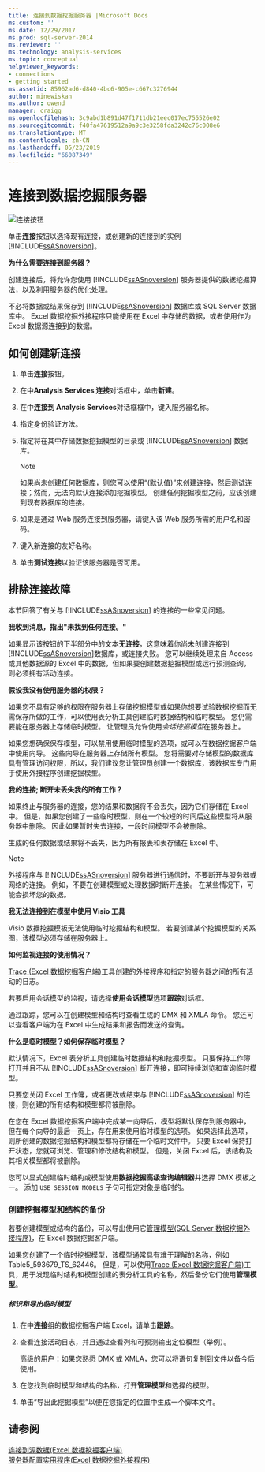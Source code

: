 ```yaml
---
title: 连接到数据挖掘服务器 |Microsoft Docs
ms.custom: ''
ms.date: 12/29/2017
ms.prod: sql-server-2014
ms.reviewer: ''
ms.technology: analysis-services
ms.topic: conceptual
helpviewer_keywords:
- connections
- getting started
ms.assetid: 85962ad6-d840-4bc6-905e-c667c3276944
author: minewiskan
ms.author: owend
manager: craigg
ms.openlocfilehash: 3c9abd1b891d47f1711db21eec017ec755526e02
ms.sourcegitcommit: f40fa47619512a9a9c3e3258fda3242c76c008e6
ms.translationtype: MT
ms.contentlocale: zh-CN
ms.lasthandoff: 05/23/2019
ms.locfileid: "66087349"
---
```

# <a name="connect-to-a-data-mining-server"></a>连接到数据挖掘服务器
  ![连接按钮](media/misc-connection.gif "连接按钮")  
  
 单击**连接**按钮以选择现有连接，或创建新的连接到的实例[!INCLUDE[ssASnoversion](../includes/ssasnoversion-md.md)]。  
  
 **为什么需要连接到服务器？**  
  
 创建连接后，将允许您使用 [!INCLUDE[ssASnoversion](../includes/ssasnoversion-md.md)] 服务器提供的数据挖掘算法，以及利用服务器的优化处理。  
  
 不必将数据或结果保存到 [!INCLUDE[ssASnoversion](../includes/ssasnoversion-md.md)] 数据库或 SQL Server 数据库中。 Excel 数据挖掘外接程序只能使用在 Excel 中存储的数据，或者使用作为 Excel 数据源连接到的数据。  
  
## <a name="how-to-create-a-new-connection"></a>如何创建新连接  
  
1.  单击**连接**按钮。  
  
2.  在中**Analysis Services 连接**对话框中，单击**新建**。  
  
3.  在中**连接到 Analysis Services**对话框框中，键入服务器名称。  
  
4.  指定身份验证方法。  
  
5.  指定将在其中存储数据挖掘模型的目录或 [!INCLUDE[ssASnoversion](../includes/ssasnoversion-md.md)] 数据库。  
  
    > [!NOTE]  
    >  如果尚未创建任何数据库，则您可以使用“(默认值)”来创建连接，然后测试连接；然而，无法向默认连接添加挖掘模型。 创建任何挖掘模型之前，应该创建到现有数据库的连接。  
  
6.  如果是通过 Web 服务连接到服务器，请键入该 Web 服务所需的用户名和密码。  
  
7.  键入新连接的友好名称。  
  
8.  单击**测试连接**以验证该服务器是否可用。  
  
## <a name="troubleshooting-connections"></a>排除连接故障  
 本节回答了有关与 [!INCLUDE[ssASnoversion](../includes/ssasnoversion-md.md)] 的连接的一些常见问题。  
  
 **我收到消息，指出"未找到任何连接。"**  
  
 如果显示该按钮的下半部分中的文本**无连接**，这意味着你尚未创建连接到[!INCLUDE[ssASnoversion](../includes/ssasnoversion-md.md)]数据库，或连接失败。 您可以继续处理来自 Access 或其他数据源的 Excel 中的数据，但如果要创建数据挖掘模型或运行预测查询，则必须拥有活动连接。  
  
 **假设我没有使用服务器的权限？**  
  
 如果您不具有足够的权限在服务器上存储挖掘模型或如果你想要试验数据挖掘而无需保存所做的工作，可以使用表分析工具创建临时数据结构和临时模型。 您仍需要能在服务器上存储临时模型。 让管理员允许使用*会话挖掘模型*在服务器上。  
  
 如果您想确保保存模型，可以禁用使用临时模型的选项，或可以在数据挖掘客户端中使用向导。 这些向导在服务器上存储所有模型。 您将需要对存储模型的数据库具有管理访问权限，所以，我们建议您让管理员创建一个数据库，该数据库专门用于使用外接程序创建挖掘模型。  
  
 **我的连接; 断开未丢失我的所有工作？**  
  
 如果终止与服务器的连接，您的结果和数据将不会丢失，因为它们存储在 Excel 中。 但是，如果您创建了一些临时模型，则在一个较短的时间后这些模型将从服务器中删除。 因此如果暂时失去连接，一段时间模型不会被删除。  
  
 生成的任何数据或结果将不丢失，因为所有报表和表存储在 Excel 中。  
  
> [!NOTE]  
>  外接程序与 [!INCLUDE[ssASnoversion](../includes/ssasnoversion-md.md)] 服务器进行通信时，不要断开与服务器或网络的连接。 例如，不要在创建模型或处理数据时断开连接。 在某些情况下，可能会损坏您的数据。  
  
 **我无法连接到在模型中使用 Visio 工具**  
  
 Visio 数据挖掘模板无法使用临时挖掘结构和模型。 若要创建某个挖掘模型的关系图，该模型必须存储在服务器上。  
  
 **如何监视连接的使用情况？**  
  
 [Trace &#40;Excel 数据挖掘客户端&#41;](trace-data-mining-client-for-excel.md)工具创建的外接程序和指定的服务器之间的所有活动的日志。  
  
 若要启用会话模型的监视，请选择**使用会话模型**选项**跟踪**对话框。  
  
 通过跟踪，您可以在创建模型和结构时查看生成的 DMX 和 XMLA 命令。 您还可以查看客户端为在 Excel 中生成结果和报告而发送的查询。  
  
 **什么是临时模型？如何保存临时模型？**  
  
 默认情况下，Excel 表分析工具创建临时数据结构和挖掘模型。 只要保持工作簿打开并且不从 [!INCLUDE[ssASnoversion](../includes/ssasnoversion-md.md)] 断开连接，即可持续浏览和查询临时模型。  
  
 只要您关闭 Excel 工作簿，或者更改或结束与 [!INCLUDE[ssASnoversion](../includes/ssasnoversion-md.md)] 的连接，则创建的所有结构和模型都将被删除。  
  
 在您在 Excel 数据挖掘客户端中完成某一向导后，模型将默认保存到服务器中，但在每个向导的最后一页上，存在用来使用临时模型的选项。 如果选择此选项，则所创建的数据挖掘结构和模型都将存储在一个临时文件中。 只要 Excel 保持打开状态，您就可浏览、管理和修改结构和模型。 但是，关闭 Excel 后，该结构及其相关模型都将被删除。  
  
 您可以显式创建临时结构或模型使用**数据挖掘高级查询编辑器**并选择 DMX 模板之一。 添加 `USE SESSION MODELS` 子句可指定对象是临时的。   
  
### <a name="creating-backups-of-mining-models-and-structures"></a>创建挖掘模型和结构的备份  
 若要创建模型或结构的备份，可以导出使用它[管理模型&#40;SQL Server 数据挖掘外接程序&#41;](manage-models-sql-server-data-mining-add-ins.md)，在 Excel 数据挖掘客户端。  
  
 如果您创建了一个临时挖掘模型，该模型通常具有难于理解的名称，例如 Table5_593679_TS_62446。 但是，可以使用[Trace &#40;Excel 数据挖掘客户端&#41;](trace-data-mining-client-for-excel.md)工具，用于发现临时结构和模型创建的表分析工具的名称，然后备份它们使用**管理模型**。  
  
##### <a name="identify-and-export-a-temporary-model"></a>标识和导出临时模型  
  
1.  在中**连接**组的数据挖掘客户端 Excel，请单击**跟踪**。  
  
2.  查看连接活动日志，并且通过查看列和可预测输出定位模型（举例）。  
  
     高级的用户：如果您熟悉 DMX 或 XMLA，您可以将语句复制到文件以备今后使用。  
  
3.  在您找到临时模型和结构的名称，打开**管理模型**和选择的模型。  
  
4.  单击“导出此挖掘模型”以便在您指定的位置中生成一个脚本文件。  
  
## <a name="see-also"></a>请参阅  
 [连接到源数据&#40;Excel 数据挖掘客户端&#41;](connect-to-source-data-data-mining-client-for-excel.md)   
 [服务器配置实用程序&#40;Excel 数据挖掘外接程序&#41;](server-configuration-utility-data-mining-add-ins-for-excel.md)  
  
  
